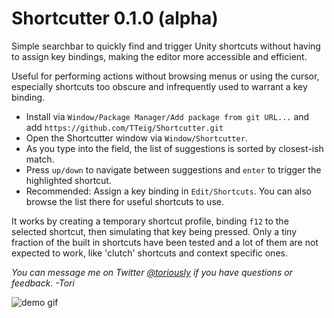 # Shortcutter 0.1.0 (alpha)
Simple searchbar to quickly find and trigger Unity shortcuts without having to assign key bindings, making the editor more accessible and efficient.

Useful for performing actions without browsing menus or using the cursor, especially shortcuts too obscure and infrequently used to warrant a key binding.

- Install via `Window/Package Manager/Add package from git URL...` and add `https://github.com/TTeig/Shortcutter.git`
- Open the Shortcutter window via `Window/Shortcutter`.
- As you type into the field, the list of suggestions is sorted by closest-ish match.
- Press `up/down` to navigate between suggestions and `enter` to trigger the highlighted shortcut. 
- Recommended: Assign a key binding in `Edit/Shortcuts`. You can also browse the list there for useful shortcuts to use.

It works by creating a temporary shortcut profile, binding `f12` to the selected shortcut, then simulating that key being pressed. Only a tiny fraction of the built in shortcuts have been tested and a lot of them are not expected to work, like 'clutch' shortcuts and context specific ones.

*You can message me on Twitter [@toriously](https://twitter.com/toriously) if you have questions or feedback. -Tori*

![demo gif](https://media.discordapp.net/attachments/512935194093813790/715413414801047612/demo2.gif)